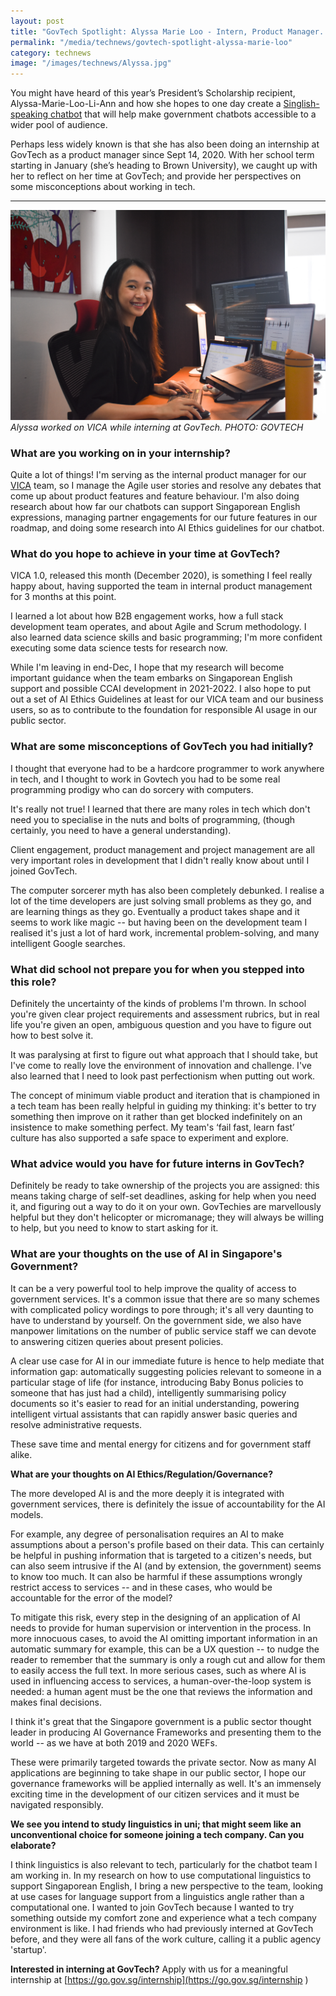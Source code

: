 ```yaml
---
layout: post
title: "GovTech Spotlight: Alyssa Marie Loo - Intern, Product Manager. Receipient of The President's Scholarship"
permalink: "/media/technews/govtech-spotlight-alyssa-marie-loo"
category: technews
image: "/images/technews/Alyssa.jpg"
---
```


You might have heard of this year’s President’s Scholarship recipient,  Alyssa-Marie-Loo-Li-Ann and how she hopes to one day create a [Singlish-speaking chatbot](https://www.todayonline.com/first-presidents-scholar-pursue-linguistics-university-wants-create-chatbot-recognises-singlish) that will help make government chatbots accessible to a wider pool of audience. 

Perhaps less widely known is that she has also been doing an internship at GovTech as a product manager since Sept 14, 2020. With her school term starting in January (she’s heading to Brown University), we caught up with her to reflect on her time at GovTech; and provide her perspectives on some misconceptions about working in tech. 

---

![Alyssa Marie Loo, GovTech Intern](/images/technews/Alyssa.jpg)
*Alyssa worked on VICA while interning at GovTech. PHOTO: GOVTECH*

### **What are you working on in your internship?**

Quite a lot of things! I'm serving as the internal product manager for our [VICA](https://www.tech.gov.sg/media/technews/a-conversation-with-bertrand-lee) team, so I manage the Agile user stories and resolve any debates that come up about product features and feature behaviour. I'm also doing research about how far our chatbots can support Singaporean English expressions, managing partner engagements for our future features in our roadmap, and doing some research into AI Ethics guidelines for our chatbot.

### **What do you hope to achieve in your time at GovTech?**

VICA 1.0, released this month (December 2020), is something I feel really happy about, having supported the team in internal product management for 3 months at this point. 

I learned a lot about how B2B engagement works, how a full stack development team operates, and about Agile and Scrum methodology. I also learned data science skills and basic programming; I'm more confident executing some data science tests for research now.

While I'm leaving in end-Dec, I hope that my research will become important guidance when the team embarks on Singaporean English support and possible CCAI development in 2021-2022. I also hope to put out a set of AI Ethics Guidelines at least for our VICA team and our business users, so as to contribute to the foundation for responsible AI usage in our public sector.


### **What are some misconceptions of GovTech you had initially?**

I thought that everyone had to be a hardcore programmer to work anywhere in tech, and I thought to work in Govtech you had to be some real programming prodigy who can do sorcery with computers. 

It's really not true! I learned that there are many roles in tech which don't need you to specialise in the nuts and bolts of programming, (though certainly, you need to have a general understanding). 

Client engagement, product management and project management are all very important roles in development that I didn't really know about until I joined GovTech.

The computer sorcerer myth has also been completely debunked. I realise a lot of the time developers are just solving small problems as they go, and are learning things as they go. Eventually a product takes shape and it seems to work like magic -- but having been on the development team I realised it's just a lot of hard work, incremental problem-solving, and many intelligent Google searches.


### **What did school not prepare you for when you stepped into this role?**

Definitely the uncertainty of the kinds of problems I'm thrown. In school you're given clear project requirements and assessment rubrics, but in real life you're given an open, ambiguous question and you have to figure out how to best solve it. 

It was paralysing at first to figure out what approach that I should take, but I've come to really love the environment of innovation and challenge. I've also learned that I need to look past perfectionism when putting out work. 

The concept of minimum viable product and iteration that is championed in a tech team has been really helpful in guiding my thinking: it's better to try something then improve on it rather than get blocked indefinitely on an insistence to make something perfect. My team's ‘fail fast, learn fast’ culture has also supported a safe space to experiment and explore.

### **What advice would you have for future interns in GovTech?**

Definitely be ready to take ownership of the projects you are assigned: this means taking charge of self-set deadlines, asking for help when you need it, and figuring out a way to do it on your own. GovTechies are marvellously helpful but they don't helicopter or micromanage; they will always be willing to help, but you need to know to start asking for it.

### **What are your thoughts on the use of AI in Singapore's Government?**

It can be a very powerful tool to help improve the quality of access to government services. It's a common issue that there are so many schemes with complicated policy wordings to pore through; it's all very daunting to have to understand by yourself. On the government side, we also have manpower limitations on the number of public service staff we can devote to answering citizen queries about present policies.

A clear use case for AI in our immediate future is hence to help mediate that information gap: automatically suggesting policies relevant to someone in a particular stage of life (for instance, introducing Baby Bonus policies to someone that has just had a child), intelligently summarising policy documents so it's easier to read for an initial understanding, powering intelligent virtual assistants that can rapidly answer basic queries and resolve administrative requests. 

These save time and mental energy for citizens and for government staff alike. 

**What are your thoughts on AI Ethics/Regulation/Governance?**

The more developed AI is and the more deeply it is integrated with government services, there is definitely the issue of accountability for the AI models. 

For example, any degree of personalisation requires an AI to make assumptions about a person's profile based on their data. This can certainly be helpful in pushing information that is targeted to a citizen's needs, but can also seem intrusive if the AI (and by extension, the government) seems to know too much. It can also be harmful if these assumptions wrongly restrict access to services -- and in these cases, who would be accountable for the error of the model?

To mitigate this risk, every step in the designing of an application of AI needs to provide for human supervision or intervention in the process. In more innocuous cases, to avoid the AI omitting important information in an automatic summary for example, this can be a UX question -- to nudge the reader to remember that the summary is only a rough cut and allow for them to easily access the full text. In more serious cases, such as where AI is used in influencing access to services, a human-over-the-loop system is needed:  a human agent must be the one  that reviews the information and makes final decisions.

I think it's great that the Singapore government is a public sector thought leader in producing AI Governance Frameworks and presenting them to the world -- as we have at both 2019 and 2020 WEFs. 

These were primarily targeted towards the private sector. Now as many AI applications are beginning to take shape in our public sector, I hope our governance frameworks will be applied internally as well. It's an immensely exciting time in the development of our citizen services and it must be navigated responsibly.

**We see you intend to study linguistics in uni; that might seem like an unconventional choice for someone joining a tech company. Can you elaborate?**

I think linguistics is also relevant to tech, particularly for the chatbot team I am working in. In my research on how to use computational linguistics to support Singaporean English, I bring a new perspective to the team, looking at use cases for language support from a linguistics angle rather than a computational one. I wanted to join GovTech because I wanted to try something outside my comfort zone and experience what a tech company environment is like. I had friends who had previously interned at GovTech before, and they were all fans of the work culture, calling it a public agency 'startup'.

**Interested in interning at GovTech?**
Apply with us for a meaningful internship at [https://go.gov.sg/internship](https://go.gov.sg/internship ) 

